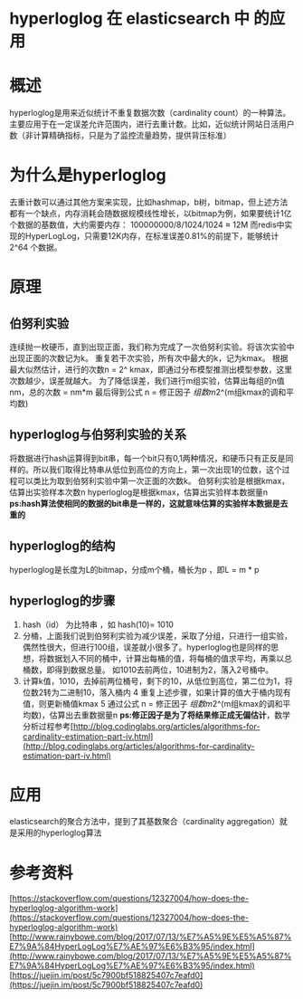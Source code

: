 # hyperloglog 在 elasticsearch 中 的应用

# 概述
hyperloglog是用来近似统计不重复数据次数（cardinality count）的一种算法。主要应用于在一定误差允许范围内，进行去重计数。比如，近似统计网站日活用户数（非计算精确指标，只是为了监控流量趋势，提供背压标准）
# 为什么是hyperloglog
去重计数可以通过其他方案来实现，比如hashmap，b树，bitmap，但上述方法都有一个缺点，内存消耗会随数据规模线性增长，以bitmap为例，如果要统计1亿个数据的基数值，大约需要内存： 100000000/8/1024/1024 ≈ 12M
而redis中实现的HyperLogLog，只需要12K内存，在标准误差0.81%的前提下，能够统计2^64 个数据。
# 原理
## 伯努利实验
连续抛一枚硬币，直到出现正面，我们称为完成了一次伯努利实验。将该次实验中出现正面的次数记为k。
重复若干次实验，所有次中最大的k，记为kmax。
根据最大似然估计，进行的次数n = 2^ kmax，即通过分布模型推测出模型参数，这里次数越少，误差就越大。
为了降低误差，我们进行m组实验，估算出每组的n值nm，总的次数 = nm*m
最后得到公式
n = 修正因子 *组数m*2^(m组kmax的调和平均数)

## hyperloglog与伯努利实验的关系
将数据进行hash运算得到bit串，每一个bit只有0,1两种情况，和硬币只有正反是同样的。所以我们取得比特串从低位到高位的方向上，第一次出现1的位数，这个过程可以类比为取到伯努利实验中第一次正面的次数k。
伯努利实验是根据kmax，估算出实验样本次数n
hyperloglog是根据kmax，估算出实验样本数据量n
**ps:hash算法使相同的数据的bit串是一样的，这就意味估算的实验样本数据是去重的**

## hyperloglog的结构
hyperloglog是长度为L的bitmap，分成m个桶，桶长为p ，即L = m * p
## hyperloglog的步骤
1. hash（id） 为比特串 ，如 hash(10)= 1010
2. 分桶，上面我们说到伯努利实验为减少误差，采取了分组，只进行一组实验，偶然性很大，但进行100组，误差就小很多了。hyperloglog也是同样的思想，将数据划入不同的桶中，计算出每桶的值，将每桶的值求平均，再乘以总桶数，即得到数据总量。
如1010去前两位，10进制为2，落入2号桶中。
3. 计算k值，1010，去掉前两位桶号，剩下的10，从低位到高位，第二位为1，将位数2转为二进制10，落入桶内
4 重复上述步骤，如果计算的值大于桶内现有值，则更新桶值kmax
5 通过公式 n = 修正因子 *组数m*2^(m组kmax的调和平均数)，估算出去重数据量n
**ps:修正因子是为了将结果修正成无偏估计**，数学分析过程参考[http://blog.codinglabs.org/articles/algorithms-for-cardinality-estimation-part-iv.html](http://blog.codinglabs.org/articles/algorithms-for-cardinality-estimation-part-iv.html)

# 应用
elasticsearch的聚合方法中，提到了其基数聚合（cardinality aggregation）就是采用的hyperloglog算法

# 参考资料
[https://stackoverflow.com/questions/12327004/how-does-the-hyperloglog-algorithm-work](https://stackoverflow.com/questions/12327004/how-does-the-hyperloglog-algorithm-work)
[http://www.rainybowe.com/blog/2017/07/13/%E7%A5%9E%E5%A5%87%E7%9A%84HyperLogLog%E7%AE%97%E6%B3%95/index.html](http://www.rainybowe.com/blog/2017/07/13/%E7%A5%9E%E5%A5%87%E7%9A%84HyperLogLog%E7%AE%97%E6%B3%95/index.html)
[https://juejin.im/post/5c7900bf518825407c7eafd0](https://juejin.im/post/5c7900bf518825407c7eafd0)
